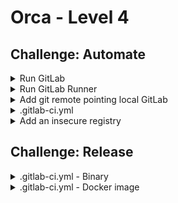 # Orca - Level 4

## Challenge: Automate

<details><summary>Run GitLab</summary>
<p>

Run on local computer.

```bash
docker network create orca-gitlab-network
docker run -d --name gitlab \
    --net orca-gitlab-network -p 8000:8000 \
    --network-alias gitlab.local.cmd.cat \
    --network-alias registry.local.cmd.cat \
    -e "GITLAB_DOMAIN=local.cmd.cat" \
    lukaszlach/orca-gitlab
```

Run on a workshop VPS server (replace `X` with your server number).

```bash
docker network create orca-gitlab-network
docker run -d --name gitlab \
    --net orca-gitlab-network -p 8000:8000 \
    --network-alias gitlab.vpsX.cmd.cat \
    --network-alias registry.vpsX.cmd.cat \
    -e "GITLAB_DOMAIN=vpsX.cmd.cat" \
    lukaszlach/orca-gitlab
```

**Notice**: Change `local` to `vpsX` (replace `X` with your server number) in all further code snippets if needed.

</p>
</details>

<details><summary>Run GitLab Runner</summary>
<p>

```bash
docker run -d --name gitlab-runner \
    --net orca-gitlab-network \
    -v /var/run/docker.sock:/var/run/docker.sock \
    lukaszlach/orca-gitlab-runner
```

</p>
</details>


<details><summary>Add git remote pointing local GitLab</summary>
<p>

```bash
git remote add local http://gitlab.local.cmd.cat:8000/root/orca.git
```

```bash
git config --global user.name "Docker Workshop"
git config --global user.email workshop@docker.com
```

</p>
</details>

<details><summary>.gitlab-ci.yml</summary>
<p>

```yaml
before_script:
  - docker login registry.local.cmd.cat:8000 -u root -p passw0rd

stages:
  - build

build:
  stage: build
  script:
    - docker build --no-cache -t orca .
```

</p>
</details>

<details><summary>Add an insecure registry</summary>
<p>

```bash
sudo echo '{"insecure-registries":["registry.local.cmd.cat:8000"]}' > /etc/docker/daemon.json
sudo kill -HUP $(pidof dockerd)
```

</p>
</details>

## Challenge: Release

<details><summary>.gitlab-ci.yml - Binary</summary>
<p>

```yaml
before_script:
  - docker login registry.local.cmd.cat:8000 -u root -p passw0rd

stages:
  - build

build:
  stage: build
  artifacts:
    untracked: true
  script:
    - docker build --no-cache -t orca .
    - docker cp $(docker create orca):/orca . && docker rm -f $(docker ps -lq)
```

</p>
</details>

<details><summary>.gitlab-ci.yml - Docker image</summary>
<p>

```yaml
before_script:
  - docker login registry.local.cmd.cat:8000 -u root -p passw0rd

stages:
  - build

build:
  stage: build
  artifacts:
    untracked: true
  script:
    - docker build --no-cache -t orca .
    - docker cp $(docker create orca):/orca . && docker rm -f $(docker ps -lq)
    - docker tag orca registry.local.cmd.cat:8000/root/orca:$CI_JOB_ID
    - docker push registry.local.cmd.cat:8000/root/orca:$CI_JOB_ID
```

</p>
</details>

